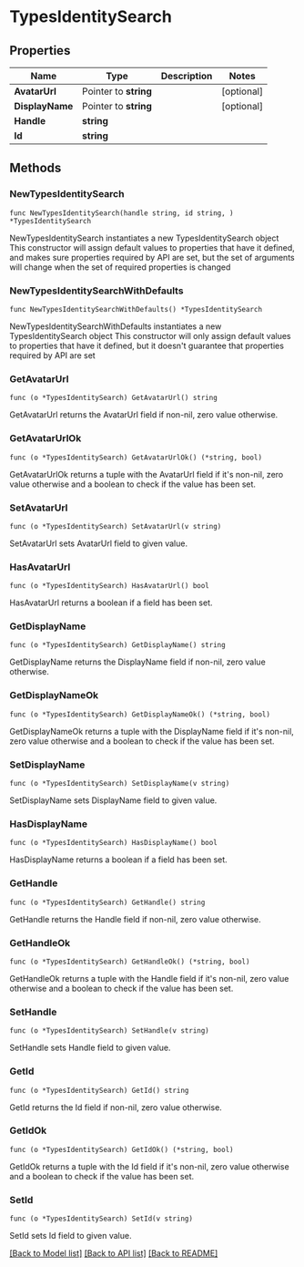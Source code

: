 # TypesIdentitySearch

## Properties

Name | Type | Description | Notes
------------ | ------------- | ------------- | -------------
**AvatarUrl** | Pointer to **string** |  | [optional] 
**DisplayName** | Pointer to **string** |  | [optional] 
**Handle** | **string** |  | 
**Id** | **string** |  | 

## Methods

### NewTypesIdentitySearch

`func NewTypesIdentitySearch(handle string, id string, ) *TypesIdentitySearch`

NewTypesIdentitySearch instantiates a new TypesIdentitySearch object
This constructor will assign default values to properties that have it defined,
and makes sure properties required by API are set, but the set of arguments
will change when the set of required properties is changed

### NewTypesIdentitySearchWithDefaults

`func NewTypesIdentitySearchWithDefaults() *TypesIdentitySearch`

NewTypesIdentitySearchWithDefaults instantiates a new TypesIdentitySearch object
This constructor will only assign default values to properties that have it defined,
but it doesn't guarantee that properties required by API are set

### GetAvatarUrl

`func (o *TypesIdentitySearch) GetAvatarUrl() string`

GetAvatarUrl returns the AvatarUrl field if non-nil, zero value otherwise.

### GetAvatarUrlOk

`func (o *TypesIdentitySearch) GetAvatarUrlOk() (*string, bool)`

GetAvatarUrlOk returns a tuple with the AvatarUrl field if it's non-nil, zero value otherwise
and a boolean to check if the value has been set.

### SetAvatarUrl

`func (o *TypesIdentitySearch) SetAvatarUrl(v string)`

SetAvatarUrl sets AvatarUrl field to given value.

### HasAvatarUrl

`func (o *TypesIdentitySearch) HasAvatarUrl() bool`

HasAvatarUrl returns a boolean if a field has been set.

### GetDisplayName

`func (o *TypesIdentitySearch) GetDisplayName() string`

GetDisplayName returns the DisplayName field if non-nil, zero value otherwise.

### GetDisplayNameOk

`func (o *TypesIdentitySearch) GetDisplayNameOk() (*string, bool)`

GetDisplayNameOk returns a tuple with the DisplayName field if it's non-nil, zero value otherwise
and a boolean to check if the value has been set.

### SetDisplayName

`func (o *TypesIdentitySearch) SetDisplayName(v string)`

SetDisplayName sets DisplayName field to given value.

### HasDisplayName

`func (o *TypesIdentitySearch) HasDisplayName() bool`

HasDisplayName returns a boolean if a field has been set.

### GetHandle

`func (o *TypesIdentitySearch) GetHandle() string`

GetHandle returns the Handle field if non-nil, zero value otherwise.

### GetHandleOk

`func (o *TypesIdentitySearch) GetHandleOk() (*string, bool)`

GetHandleOk returns a tuple with the Handle field if it's non-nil, zero value otherwise
and a boolean to check if the value has been set.

### SetHandle

`func (o *TypesIdentitySearch) SetHandle(v string)`

SetHandle sets Handle field to given value.


### GetId

`func (o *TypesIdentitySearch) GetId() string`

GetId returns the Id field if non-nil, zero value otherwise.

### GetIdOk

`func (o *TypesIdentitySearch) GetIdOk() (*string, bool)`

GetIdOk returns a tuple with the Id field if it's non-nil, zero value otherwise
and a boolean to check if the value has been set.

### SetId

`func (o *TypesIdentitySearch) SetId(v string)`

SetId sets Id field to given value.



[[Back to Model list]](../README.md#documentation-for-models) [[Back to API list]](../README.md#documentation-for-api-endpoints) [[Back to README]](../README.md)


